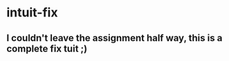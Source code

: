# intuit-fix

I couldn't leave the assignment half way, this is a complete fix tuit ;)
-------------------------------------------------------------------------

